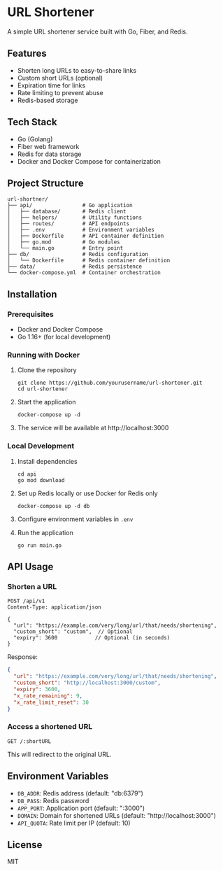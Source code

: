# URL Shortener

A simple URL shortener service built with Go, Fiber, and Redis.

## Features

- Shorten long URLs to easy-to-share links
- Custom short URLs (optional)
- Expiration time for links
- Rate limiting to prevent abuse
- Redis-based storage

## Tech Stack

- Go (Golang)
- Fiber web framework
- Redis for data storage
- Docker and Docker Compose for containerization

## Project Structure

```
url-shortner/
├── api/                # Go application
│   ├── database/       # Redis client
│   ├── helpers/        # Utility functions
│   ├── routes/         # API endpoints
│   ├── .env            # Environment variables
│   ├── Dockerfile      # API container definition
│   ├── go.mod          # Go modules
│   └── main.go         # Entry point
├── db/                 # Redis configuration
│   └── Dockerfile      # Redis container definition
├── data/               # Redis persistence
└── docker-compose.yml  # Container orchestration
```

## Installation

### Prerequisites

- Docker and Docker Compose
- Go 1.16+ (for local development)

### Running with Docker

1. Clone the repository
   ```
   git clone https://github.com/yourusername/url-shortener.git
   cd url-shortener
   ```

2. Start the application
   ```
   docker-compose up -d
   ```

3. The service will be available at http://localhost:3000

### Local Development

1. Install dependencies
   ```
   cd api
   go mod download
   ```

2. Set up Redis locally or use Docker for Redis only
   ```
   docker-compose up -d db
   ```

3. Configure environment variables in `.env`

4. Run the application
   ```
   go run main.go
   ```

## API Usage

### Shorten a URL

```
POST /api/v1
Content-Type: application/json

{
  "url": "https://example.com/very/long/url/that/needs/shortening",
  "custom_short": "custom",  // Optional
  "expiry": 3600            // Optional (in seconds)
}
```

Response:
```json
{
  "url": "https://example.com/very/long/url/that/needs/shortening",
  "custom_short": "http://localhost:3000/custom",
  "expiry": 3600,
  "x_rate_remaining": 9,
  "x_rate_limit_reset": 30
}
```

### Access a shortened URL

```
GET /:shortURL
```

This will redirect to the original URL.

## Environment Variables

- `DB_ADDR`: Redis address (default: "db:6379")
- `DB_PASS`: Redis password
- `APP_PORT`: Application port (default: ":3000")
- `DOMAIN`: Domain for shortened URLs (default: "http://localhost:3000")
- `API_QUOTA`: Rate limit per IP (default: 10)

## License

MIT